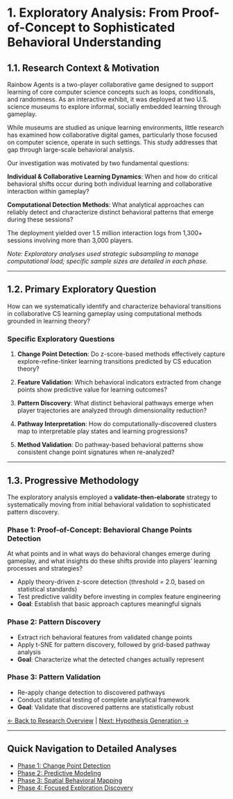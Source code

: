 # 1. Exploratory Analysis: From Proof-of-Concept to Sophisticated Behavioral Understanding

## 1.1. Research Context & Motivation
Rainbow Agents is a two-player collaborative game designed to support learning of core computer science concepts such as loops, conditionals, and randomness. As an interactive exhibit, it was deployed at two U.S. science museums to explore informal, socially embedded learning through gameplay.

While museums are studied as unique learning environments, little research has examined how collaborative digital games, particularly those focused on computer science, operate in such settings. This study addresses that gap through large-scale behavioral analysis.

Our investigation was motivated by two fundamental questions:

**Individual & Collaborative Learning Dynamics**: When and how do critical behavioral shifts occur during both individual learning and collaborative interaction within gameplay?

**Computational Detection Methods**: What analytical approaches can reliably detect and characterize distinct behavioral patterns that emerge during these sessions?

The deployment yielded over 1.5 million interaction logs from 1,300+ sessions involving more than 3,000 players.

_Note: Exploratory analyses used strategic subsampling to manage computational load; specific sample sizes are detailed in each phase._

---
## 1.2. Primary Exploratory Question
How can we systematically identify and characterize behavioral transitions in collaborative CS learning gameplay using computational methods grounded in learning theory?

### Specific Exploratory Questions
1. **Change Point Detection**: Do z-score-based methods effectively capture explore-refine-tinker learning transitions predicted by CS education theory?

2. **Feature Validation**: Which behavioral indicators extracted from change points show predictive value for learning outcomes?

3. **Pattern Discovery**: What distinct behavioral pathways emerge when player trajectories are analyzed through dimensionality reduction?

4. **Pathway Interpretation**: How do computationally-discovered clusters map to interpretable play states and learning progressions?

5. **Method Validation**: Do pathway-based behavioral patterns show consistent change point signatures when re-analyzed?

---
## 1.3. Progressive Methodology
The exploratory analysis employed a **validate-then-elaborate** strategy to systematically moving from initial behavioral validation to sophisticated pattern discovery.

### Phase 1: Proof-of-Concept: Behavioral Change Points Detection
At what points and in what ways do behavioral changes emerge during gameplay, and what insights do these shifts provide into players’ learning processes and strategies?
- Apply theory-driven z-score detection (threshold = 2.0, based on statistical standards)
- Test predictive validity before investing in complex feature engineering
- **Goal**: Establish that basic approach captures meaningful signals

### Phase 2: Pattern Discovery  
- Extract rich behavioral features from validated change points
- Apply t-SNE for pattern discovery, followed by grid-based pathway analysis
- **Goal**: Characterize what the detected changes actually represent

### Phase 3: Pattern Validation
- Re-apply change detection to discovered pathways
- Conduct statistical testing of complete analytical framework
- **Goal**: Validate that discovered patterns are statistically robust


[← Back to Research Overview](README.md) | [Next: Hypothesis Generation →](2-hypothesis-generation.md)

---

## Quick Navigation to Detailed Analyses
- [Phase 1: Change Point Detection](phases/phase1-change-points.md)
- [Phase 2: Predictive Modeling](phases/phase2-predictive-modeling.md) 
- [Phase 3: Spatial Behavioral Mapping](phases/phase3-spatial-mapping.md)
- [Phase 4: Focused Exploration Discovery](phases/phase4-focused-exploration.md)
